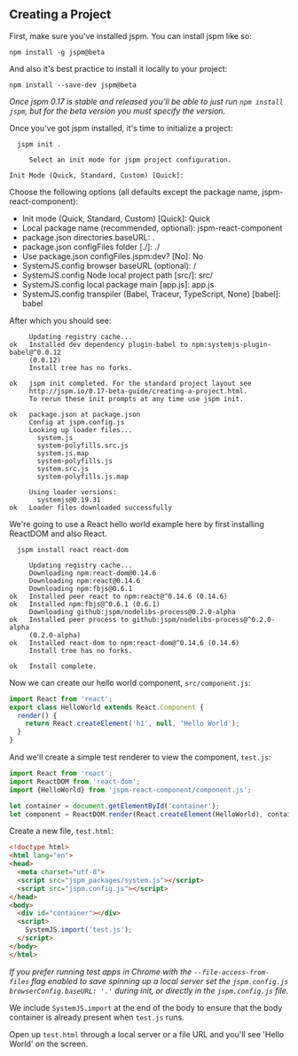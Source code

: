 ## Creating a Project

First, make sure you've installed jspm. You can install jspm like so:

```
npm install -g jspm@beta
```

And also it's best practice to install it locally to your project:

```
npm install --save-dev jspm@beta
```

_Once jspm 0.17 is stable and released you'll be able to just run `npm install jspm`, but for the beta version you must specify the version._


Once you've got jspm installed, it's time to initialize a project:

```
  jspm init .

     Select an init mode for jspm project configuration.

Init Mode (Quick, Standard, Custom) [Quick]:
```

Choose the following options (all defaults except the package name, jspm-react-component):

* Init mode (Quick, Standard, Custom) [Quick]: Quick
* Local package name (recommended, optional): jspm-react-component
* package.json directories.baseURL: .
* package.json configFiles folder [./]: ./
* Use package.json configFiles.jspm:dev? [No]: No
* SystemJS.config browser baseURL (optional): /
* SystemJS.config Node local project path [src/]: src/
* SystemJS.config local package main [app.js]: app.js
* SystemJS.config transpiler (Babel, Traceur, TypeScript, None) [babel]: babel

After which you should see:

```
     Updating registry cache...
ok   Installed dev dependency plugin-babel to npm:systemjs-plugin-babel@^0.0.12
     (0.0.12)
     Install tree has no forks.
     
ok   jspm init completed. For the standard project layout see
     http://jspm.io/0.17-beta-guide/creating-a-project.html.
     To rerun these init prompts at any time use jspm init.
     
ok   package.json at package.json
     Config at jspm.config.js
     Looking up loader files...
       system.js
       system-polyfills.src.js
       system.js.map
       system-polyfills.js
       system.src.js
       system-polyfills.js.map
     
     Using loader versions:
       systemjs@0.19.31
ok   Loader files downloaded successfully

```

We're going to use a React hello world example here by first installing ReactDOM and also React.

```
  jspm install react react-dom
```

```
     Updating registry cache...
     Downloading npm:react-dom@0.14.6
     Downloading npm:react@0.14.6
     Downloading npm:fbjs@0.6.1
ok   Installed peer react to npm:react@^0.14.6 (0.14.6)
ok   Installed npm:fbjs@^0.6.1 (0.6.1)
     Downloading github:jspm/nodelibs-process@0.2.0-alpha
ok   Installed peer process to github:jspm/nodelibs-process@^0.2.0-alpha
     (0.2.0-alpha)
ok   Installed react-dom to npm:react-dom@^0.14.6 (0.14.6)
     Install tree has no forks.

ok   Install complete.
```

Now we can create our hello world component, `src/component.js`:

```javascript
import React from 'react';
export class HelloWorld extends React.Component {
  render() {
    return React.createElement('h1', null, 'Hello World');
  }
}
```

And we'll create a simple test renderer to view the component, `test.js`:

```javascript
import React from 'react';
import ReactDOM from 'react-dom';
import {HelloWorld} from 'jspm-react-component/component.js';

let container = document.getElementById('container');
let component = ReactDOM.render(React.createElement(HelloWorld), container);
```

Create a new file, `test.html`:

```html
<!doctype html>
<html lang="en">
<head>
  <meta charset="utf-8">
  <script src="jspm_packages/system.js"></script>
  <script src="jspm.config.js"></script>
</head>
<body>
  <div id="container"></div>
  <script>
    SystemJS.import('test.js');
  </script>
</body>
</html>
```

_If you prefer running test apps in Chrome with the `--file-access-from-files` flag enabled to save spinning up a local server set the `jspm.config.js` `browserConfig.baseURL: '.'` during init, or directly in the `jspm.config.js` file._

We include `SystemJS.import` at the end of the body to ensure that the body container is already present when `test.js` runs.

Open up `test.html` through a local server or a file URL and you'll see 'Hello World' on the screen.
